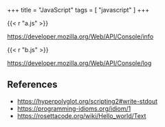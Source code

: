 +++
title = "JavaScript"
tags = [ "javascript" ]
+++

{{< r "a.js" >}}

<https://developer.mozilla.org/Web/API/Console/info>

{{< r "b.js" >}}

<https://developer.mozilla.org/Web/API/Console/log>

## References

- <https://hyperpolyglot.org/scripting2#write-stdout>
- <https://programming-idioms.org/idiom/1>
- <https://rosettacode.org/wiki/Hello_world/Text>
